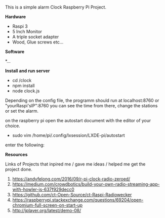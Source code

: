 
This is a simple alarm Clock Raspberry Pi Project.

__Hardware__

* Raspi 3
* 5 Inch Monitor
* A triple socket adapter
* Wood, Glue screws etc...

__Software__ 

*...

__Install and run server__

* cd /clock 
* npm install
* node clock.js

Depending on the config file, the programm should run at localhost:8760 or "yourRaspi'sIP":8760
you can see the time from there, change the stations or set the alarm.

on the raspberry pi open the autostart document with the editor of your choice.
* sudo vim /home/pi/.config/lxsession/LXDE-pi/autostart

enter the following:


__Resources__

Links of Projects that inpired me / gave me ideas / helped me get the project done.

1. https://andyfelong.com/2016/09/r-pi-clock-radio-zeroed/
1. https://medium.com/crowdbotics/build-your-own-radio-streaming-app-with-howler-js-637f929decc0
1. https://github.com/ct-Open-Source/ct-Raspi-Radiowecker
1. https://raspberrypi.stackexchange.com/questions/69204/open-chromium-full-screen-on-start-up
1. http://jplayer.org/latest/demo-08/
